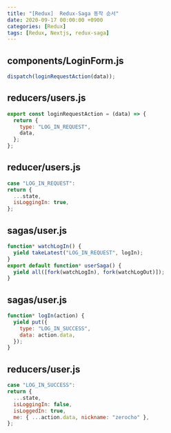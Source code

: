 ```yaml
---
title: "[Redux]  Redux-Saga 동작 순서"
date: 2020-09-17 00:00:00 +0900
categories: [Redux]
tags: [Redux, Nextjs, redux-saga]
---
```


## components/LoginForm.js

```javascript
dispatch(loginRequestAction(data));
```

## reducers/users.js

```javascript
export const loginRequestAction = (data) => {
  return {
    type: "LOG_IN_REQUEST",
    data,
  };
};
```

## reducer/users.js

```javascript
case "LOG_IN_REQUEST":
return {
  ...state,
  isLoggingIn: true,
};
```

## sagas/user.js

```javascript
function* watchLogIn() {
  yield takeLatest("LOG_IN_REQUEST", logIn);
}
export default function* userSaga() {
  yield all([fork(watchLogIn), fork(watchLogOut)]);
}
```

## sagas/user.js

```javascript
function* logIn(action) {
  yield put({
    type: "LOG_IN_SUCCESS",
    data: action.data,
  });
}
```

## reducers/user.js

```javascript
case "LOG_IN_SUCCESS":
return {
  ...state,
  isLoggingIn: false,
  isLoggedIn: true,
  me: { ...action.data, nickname: "zerocho" },
};
```

